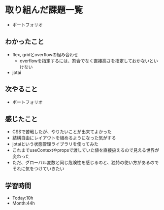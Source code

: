 # 取り組んだ課題一覧
- ポートフォリオ
## わかったこと
- flex, gridとoverflowの組み合わせ
  - overflowを指定するには、割合でなく直接高さを指定しておかないといけない
- jotai
## 次やること
- ポートフォリオ
## 感じたこと
- CSSで苦戦したが、やりたいことが出来てよかった
- 結構自由にレイアウトを組めるようになった気がする
- jotaiという状態管理ライブラリを使ってみた
- これまでuseContextやpropsで渡していた値を直接扱えるので見える世界が変わった
- ただ、グローバル変数と同じ危険性を感じるのと、独特の使い方があるのでそれに気をつけていきたい
## 学習時間
- Today:10h
- Month:44h
